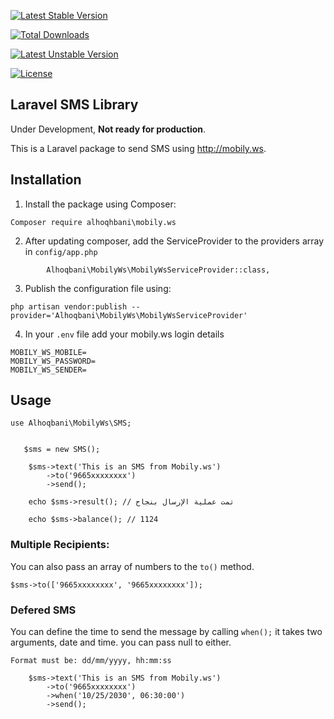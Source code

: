 [![Latest Stable Version](https://poser.pugx.org/alhoqbani/mobily.ws/v/stable)](https://packagist.org/packages/alhoqbani/mobily.ws)

[![Total Downloads](https://poser.pugx.org/alhoqbani/mobily.ws/downloads)](https://packagist.org/packages/alhoqbani/mobily.ws)

[![Latest Unstable Version](https://poser.pugx.org/alhoqbani/mobily.ws/v/unstable)](https://packagist.org/packages/alhoqbani/mobily.ws)

[![License](https://poser.pugx.org/alhoqbani/mobily.ws/license)](https://packagist.org/packages/alhoqbani/mobily.ws)

## Laravel SMS Library
 Under Development, 
**Not ready for production**.

This is a Laravel package to send SMS using http://mobily.ws.

## Installation


1. Install the package using Composer:
```
Composer require alhoqhbani\mobily.ws
```


2. After updating composer, add the ServiceProvider to the providers array in `config/app.php`

```
        Alhoqbani\MobilyWs\MobilyWsServiceProvider::class,
```


3. Publish the configuration file using:
```
php artisan vendor:publish --provider='Alhoqbani\MobilyWs\MobilyWsServiceProvider'
```


4. In your `.env` file add your mobily.ws login details
```
MOBILY_WS_MOBILE=  
MOBILY_WS_PASSWORD=
MOBILY_WS_SENDER=
```


## Usage


```
use Alhoqbani\MobilyWs\SMS;


   $sms = new SMS();
   
    $sms->text('This is an SMS from Mobily.ws')
        ->to('9665xxxxxxxx')
        ->send();
        
    echo $sms->result(); // تمت عملية الإرسال بنجاح
    
    echo $sms->balance(); // 1124
```


### Multiple Recipients:
You can also pass an array of numbers to the `to()` method.
```
$sms->to(['9665xxxxxxxx', '9665xxxxxxxx']);
```


### Defered SMS
You can define the time to send the message by calling `when();`
it takes two arguments, date and time. you can pass null to either.

`Format must be: dd/mm/yyyy, hh:mm:ss`


```
    $sms->text('This is an SMS from Mobily.ws')
        ->to('9665xxxxxxxx')
        ->when('10/25/2030', 06:30:00') 
        ->send();
```

